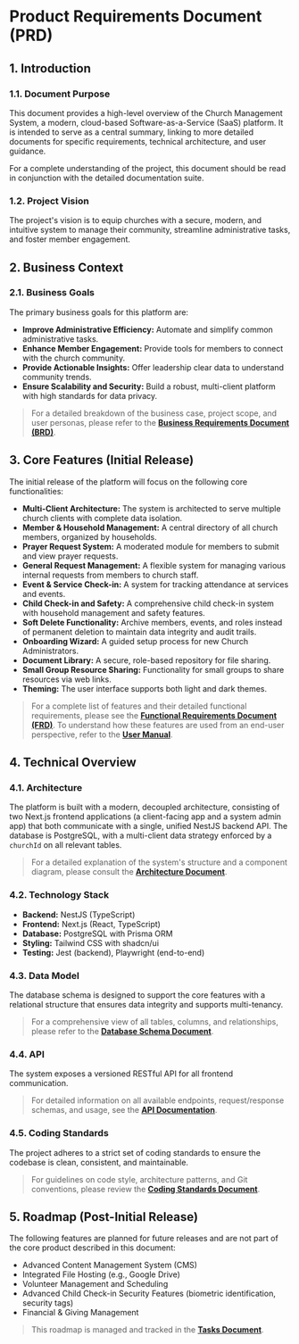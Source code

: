 # Product Requirements Document (PRD)

## 1. Introduction

### 1.1. Document Purpose

This document provides a high-level overview of the Church Management System, a modern, cloud-based
Software-as-a-Service (SaaS) platform. It is intended to serve as a central summary, linking to more
detailed documents for specific requirements, technical architecture, and user guidance.

For a complete understanding of the project, this document should be read in conjunction with the
detailed documentation suite.

### 1.2. Project Vision

The project's vision is to equip churches with a secure, modern, and intuitive system to manage
their community, streamline administrative tasks, and foster member engagement.

## 2. Business Context

### 2.1. Business Goals

The primary business goals for this platform are:

- **Improve Administrative Efficiency:** Automate and simplify common administrative tasks.
- **Enhance Member Engagement:** Provide tools for members to connect with the church community.
- **Provide Actionable Insights:** Offer leadership clear data to understand community trends.
- **Ensure Scalability and Security:** Build a robust, multi-client platform with high standards for
  data privacy.

> For a detailed breakdown of the business case, project scope, and user personas, please refer to
> the **[Business Requirements Document (BRD)](./source-of-truth/BUSINESS_REQUIREMENTS.md)**.

## 3. Core Features (Initial Release)

The initial release of the platform will focus on the following core functionalities:

- **Multi-Client Architecture:** The system is architected to serve multiple church clients with
  complete data isolation.
- **Member & Household Management:** A central directory of all church members, organized by
  households.
- **Prayer Request System:** A moderated module for members to submit and view prayer requests.
- **General Request Management:** A flexible system for managing various internal requests from
  members to church staff.
- **Event & Service Check-in:** A system for tracking attendance at services and events.
- **Child Check-in and Safety:** A comprehensive child check-in system with household management and safety features.
- **Soft Delete Functionality:** Archive members, events, and roles instead of permanent deletion to maintain data integrity and audit trails.
- **Onboarding Wizard:** A guided setup process for new Church Administrators.
- **Document Library:** A secure, role-based repository for file sharing.
- **Small Group Resource Sharing:** Functionality for small groups to share resources via web links.
- **Theming:** The user interface supports both light and dark themes.

> For a complete list of features and their detailed functional requirements, please see the
> **[Functional Requirements Document (FRD)](./source-of-truth/FUNCTIONAL_REQUIREMENTS.md)**. To understand how
> these features are used from an end-user perspective, refer to the
> **[User Manual](./USER_MANUAL.md)**.

## 4. Technical Overview

### 4.1. Architecture

The platform is built with a modern, decoupled architecture, consisting of two Next.js frontend
applications (a client-facing app and a system admin app) that both communicate with a single,
unified NestJS backend API. The database is PostgreSQL, with a multi-client data strategy enforced
by a `churchId` on all relevant tables.

> For a detailed explanation of the system's structure and a component diagram, please consult the
> **[Architecture Document](./source-of-truth/ARCHITECTURE.md)**.

### 4.2. Technology Stack

- **Backend:** NestJS (TypeScript)
- **Frontend:** Next.js (React, TypeScript)
- **Database:** PostgreSQL with Prisma ORM
- **Styling:** Tailwind CSS with shadcn/ui
- **Testing:** Jest (backend), Playwright (end-to-end)

### 4.3. Data Model

The database schema is designed to support the core features with a relational structure that
ensures data integrity and supports multi-tenancy.

> For a comprehensive view of all tables, columns, and relationships, please refer to the
> **[Database Schema Document](./source-of-truth/DATABASE_SCHEMA.md)**.

### 4.4. API

The system exposes a versioned RESTful API for all frontend communication.

> For detailed information on all available endpoints, request/response schemas, and usage, see the
> **[API Documentation](./source-of-truth/API_DOCUMENTATION.md)**.

### 4.5. Coding Standards

The project adheres to a strict set of coding standards to ensure the codebase is clean, consistent,
and maintainable.

> For guidelines on code style, architecture patterns, and Git conventions, please review the
> **[Coding Standards Document](./CODING_STANDARDS.md)**.

## 5. Roadmap (Post-Initial Release)

The following features are planned for future releases and are not part of the core product
described in this document:

- Advanced Content Management System (CMS)
- Integrated File Hosting (e.g., Google Drive)
- Volunteer Management and Scheduling
- Advanced Child Check-in Security Features (biometric identification, security tags)
- Financial & Giving Management

> This roadmap is managed and tracked in the **[Tasks Document](./TASKS.md)**.
